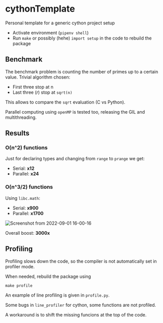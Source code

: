 # cythonTemplate
Personal template for a generic cython project setup

- Activate environment (``pipenv shell``)
- Run ``make`` or possibly (hehe) ``import setup`` in the code to rebuild the package

## Benchmark

The benchmark problem is counting the number of primes up to a certain value.
Trivial algorithm chosen:
  - First three stop at n
  - Last three (_r_) stop at ``sqrt(n)``
 
 This allows to compare the ``sqrt`` evaluation (C vs Python).
 
 Parallel computing using ``openMP`` is tested too, releasing the GIL and multithreading.
 
## Results
### O(n^2) functions
Just for declaring types and changing from ``range`` to ``prange`` we get:
  - Serial: **x12**
  - Parallel: **x24**
### O(n^3/2) functions
Using ``libc.math``:
  - Serial: **x900**
  - Parallel: **x1700**
 
![Screenshot from 2022-09-01 16-00-16](https://user-images.githubusercontent.com/89815653/187933094-e6dd8714-0b74-4fed-9cbb-391c61ce5aa0.png)

Overall boost: **3000x**

## Profiling
Profiling slows down the code, so the compiler is not automatically set in profiler mode.

When needed, rebuild the package using

``make profile``

An example of line profiling is given in ``profile.py``.

Some bugs in ``line_profiler`` for cython, some functions are not profiled.

A workaround is to shift the missing funcions at the top of the code.
